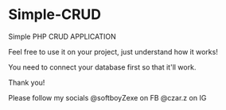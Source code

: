 # Simple-CRUD
Simple PHP CRUD APPLICATION

Feel free to use it on your project, just understand how it works!

You need to connect your database first so that it'll work.

Thank you!


Please follow my socials
@softboyZexe on FB
@czar.z on IG
